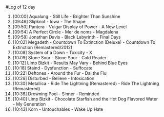 #Log of 12 day

1. [00:00] Aqualung - Still Life - Brighter Than Sunshine
1. [09:46] Slipknot - Iowa - The Shape
1. [09:50] Pantera - Vulgar Display of Power - A New Level
1. [09:54] A Perfect Circle - Mer de noms - Magdalena
1. [09:58] Jonathan Davis - Black Labyrinth - Final Days
1. [10:02] Megadeth - Countdown To Extinction (Deluxe) - Countdown To Extinction (Remastered/2012)
1. [10:08] System of a Down - Toxicity - X
1. [10:09] Stone Sour - Stone Sour - Cold Reader
1. [10:12] Limp Bizkit - Results May Vary - Behind Blue Eyes
1. [10:18] Staind - Dysfunction - Suffocate
1. [10:22] Deftones - Around the Fur - Dai the Flu
1. [10:26] Disturbed - Believe - Intoxication
1. [10:30] Metallica - Ride The Lightning (Remastered) - Ride The Lightning (Remastered)
1. [10:36] Drowning Pool - Sinner - Reminded
1. [10:40] Limp Bizkit - Chocolate Starfish and the Hot Dog Flavored Water - My Generation
1. [10:43] Korn - Untouchables - Wake Up Hate
